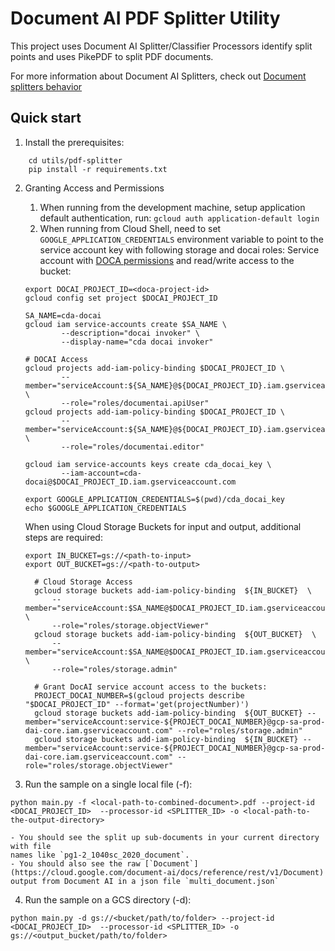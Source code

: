 # Document AI PDF Splitter Utility

This project uses Document AI Splitter/Classifier Processors identify split points and uses PikePDF to split PDF documents.

For more information about Document AI Splitters, check out [Document splitters behavior](https://cloud.google.com/document-ai/docs/splitters)

## Quick start

1. Install the prerequisites: 
```shell
    cd utils/pdf-splitter
    pip install -r requirements.txt
```
2. Granting Access and Permissions
   1. When running from the development machine, setup application default authentication, run: `gcloud auth application-default login`
   2. When running from Cloud Shell, need to set `GOOGLE_APPLICATION_CREDENTIALS` environment variable to point to the service account key with following storage and docai roles:
      Service account with [DOCA permissions](https://cloud.google.com/document-ai/docs/access-control/iam-roles) and read/write access to the bucket:

    ```shell
    export DOCAI_PROJECT_ID=<doca-project-id>
    gcloud config set project $DOCAI_PROJECT_ID
    ```

    ```shell
    SA_NAME=cda-docai
    gcloud iam service-accounts create $SA_NAME \
            --description="docai invoker" \
            --display-name="cda docai invoker"
        
    # DOCAI Access
    gcloud projects add-iam-policy-binding $DOCAI_PROJECT_ID \
            --member="serviceAccount:${SA_NAME}@${DOCAI_PROJECT_ID}.iam.gserviceaccount.com" \
            --role="roles/documentai.apiUser"
    gcloud projects add-iam-policy-binding $DOCAI_PROJECT_ID \
            --member="serviceAccount:${SA_NAME}@${DOCAI_PROJECT_ID}.iam.gserviceaccount.com" \
            --role="roles/documentai.editor"
              
    gcloud iam service-accounts keys create cda_docai_key \
            --iam-account=cda-docai@$DOCAI_PROJECT_ID.iam.gserviceaccount.com
                    
    export GOOGLE_APPLICATION_CREDENTIALS=$(pwd)/cda_docai_key
    echo $GOOGLE_APPLICATION_CREDENTIALS
    ```
   
    When using Cloud Storage Buckets for input and output, additional steps are required:

     ```shell
    export IN_BUCKET=gs://<path-to-input>
    export OUT_BUCKET=gs://<path-to-output>
     ```
   
    ```shell
      # Cloud Storage Access
      gcloud storage buckets add-iam-policy-binding  ${IN_BUCKET}  \
          --member="serviceAccount:$SA_NAME@$DOCAI_PROJECT_ID.iam.gserviceaccount.com" \
          --role="roles/storage.objectViewer"
      gcloud storage buckets add-iam-policy-binding  ${OUT_BUCKET}  \
          --member="serviceAccount:$SA_NAME@$DOCAI_PROJECT_ID.iam.gserviceaccount.com" \
          --role="roles/storage.admin"
   
      # Grant DocAI service account access to the buckets:
      PROJECT_DOCAI_NUMBER=$(gcloud projects describe "$DOCAI_PROJECT_ID" --format='get(projectNumber)')
      gcloud storage buckets add-iam-policy-binding  ${OUT_BUCKET} --member="serviceAccount:service-${PROJECT_DOCAI_NUMBER}@gcp-sa-prod-dai-core.iam.gserviceaccount.com" --role="roles/storage.admin"
      gcloud storage buckets add-iam-policy-binding  ${IN_BUCKET} --member="serviceAccount:service-${PROJECT_DOCAI_NUMBER}@gcp-sa-prod-dai-core.iam.gserviceaccount.com" --role="roles/storage.objectViewer"

    ```



3. Run the sample on a single local file (-f): 
```shell
python main.py -f <local-path-to-combined-document>.pdf --project-id <DOCAI_PROJECT_ID>  --processor-id <SPLITTER_ID> -o <local-path-to-the-output-directory>
```
    - You should see the split up sub-documents in your current directory with file
    names like `pg1-2_1040sc_2020_document`.
    - You should also see the raw [`Document`](https://cloud.google.com/document-ai/docs/reference/rest/v1/Document) output from Document AI in a json file `multi_document.json`

4. Run the sample on a GCS directory  (-d):

```shell
python main.py -d gs://<bucket/path/to/folder> --project-id <DOCAI_PROJECT_ID>  --processor-id <SPLITTER_ID> -o gs://<output_bucket/path/to/folder>
```




